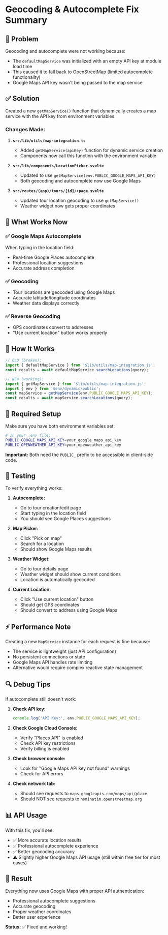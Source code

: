 # Geocoding & Autocomplete Fix Summary

## 🐛 Problem

Geocoding and autocomplete were not working because:
- The `defaultMapService` was initialized with an empty API key at module load time
- This caused it to fall back to OpenStreetMap (limited autocomplete functionality)
- Google Maps API key wasn't being passed to the map service

## ✅ Solution

Created a new `getMapService()` function that dynamically creates a map service with the API key from environment variables.

### Changes Made:

1. **`src/lib/utils/map-integration.ts`**
   - Added `getMapService(apiKey)` function for dynamic service creation
   - Components now call this function with the environment variable

2. **`src/lib/components/LocationPicker.svelte`**
   - Updated to use `getMapService(env.PUBLIC_GOOGLE_MAPS_API_KEY)`
   - Both geocoding and autocomplete now use Google Maps

3. **`src/routes/(app)/tours/[id]/+page.svelte`**
   - Updated tour location geocoding to use `getMapService()`
   - Weather widget now gets proper coordinates

## 🎯 What Works Now

### ✅ Google Maps Autocomplete
When typing in the location field:
- Real-time Google Places autocomplete
- Professional location suggestions
- Accurate address completion

### ✅ Geocoding
- Tour locations are geocoded using Google Maps
- Accurate latitude/longitude coordinates
- Weather data displays correctly

### ✅ Reverse Geocoding
- GPS coordinates convert to addresses
- "Use current location" button works properly

## 🔧 How It Works

```javascript
// OLD (broken):
import { defaultMapService } from '$lib/utils/map-integration.js';
const results = await defaultMapService.searchLocations(query);

// NEW (working):
import { getMapService } from '$lib/utils/map-integration.js';
import { env } from '$env/dynamic/public';
const mapService = getMapService(env.PUBLIC_GOOGLE_MAPS_API_KEY);
const results = await mapService.searchLocations(query);
```

## 📝 Required Setup

Make sure you have both environment variables set:

```bash
# In your .env file:
PUBLIC_GOOGLE_MAPS_API_KEY=your_google_maps_api_key
PUBLIC_OPENWEATHER_API_KEY=your_openweather_api_key
```

**Important:** Both need the `PUBLIC_` prefix to be accessible in client-side code.

## 🧪 Testing

To verify everything works:

1. **Autocomplete:**
   - Go to tour creation/edit page
   - Start typing in the location field
   - You should see Google Places suggestions

2. **Map Picker:**
   - Click "Pick on map"
   - Search for a location
   - Should show Google Maps results

3. **Weather Widget:**
   - Go to tour details page
   - Weather widget should show current conditions
   - Location is automatically geocoded

4. **Current Location:**
   - Click "Use current location" button
   - Should get GPS coordinates
   - Should convert to address using Google Maps

## ⚡ Performance Note

Creating a new `MapService` instance for each request is fine because:
- The service is lightweight (just API configuration)
- No persistent connections or state
- Google Maps API handles rate limiting
- Alternative would require complex reactive state management

## 🔍 Debug Tips

If autocomplete still doesn't work:

1. **Check API key:**
   ```javascript
   console.log('API Key:', env.PUBLIC_GOOGLE_MAPS_API_KEY);
   ```

2. **Check Google Cloud Console:**
   - Verify "Places API" is enabled
   - Check API key restrictions
   - Verify billing is enabled

3. **Check browser console:**
   - Look for "Google Maps API key not found" warnings
   - Check for API errors

4. **Check network tab:**
   - Should see requests to `maps.googleapis.com/maps/api/place`
   - Should NOT see requests to `nominatim.openstreetmap.org`

## 📊 API Usage

With this fix, you'll see:
- ✅ More accurate location results
- ✅ Professional autocomplete experience
- ✅ Better geocoding accuracy
- ⚠️ Slightly higher Google Maps API usage (still within free tier for most cases)

## 🎉 Result

Everything now uses Google Maps with proper API authentication:
- Professional autocomplete suggestions
- Accurate geocoding
- Proper weather coordinates
- Better user experience

**Status:** ✅ Fixed and working!


